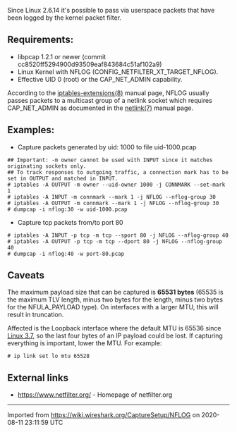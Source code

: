 Since Linux 2.6.14 it's possible to pass via userspace packets that have been logged by the kernel packet filter.

## Requirements:

  - libpcap 1.2.1 or newer (commit cc8520ff5294900d93509eaf843684c51af102a9)
  - Linux Kernel with NFLOG (CONFIG\_NETFILTER\_XT\_TARGET\_NFLOG).
  - Effective UID 0 (root) or the CAP\_NET\_ADMIN capability.

According to the [iptables-extensions(8)](http://ipset.netfilter.org/iptables-extensions.man.html) manual page, NFLOG usually passes packets to a multicast group of a netlink socket which requires CAP\_NET\_ADMIN as documented in the [netlink(7)](http://man7.org/linux/man-pages/man7/netlink.7.html) manual page.

## Examples:

  - Capture packets generated by uid: 1000 to file uid-1000.pcap

<!-- end list -->

    ## Important: -m owner cannot be used with INPUT since it matches originating sockets only.
    ## To track responses to outgoing traffic, a connection mark has to be set in OUTPUT and matched in INPUT.
    # iptables -A OUTPUT -m owner --uid-owner 1000 -j CONNMARK --set-mark 1
    # iptables -A INPUT -m connmark --mark 1 -j NFLOG --nflog-group 30 
    # iptables -A OUTPUT -m connmark --mark 1 -j NFLOG --nflog-group 30 
    # dumpcap -i nflog:30 -w uid-1000.pcap

  - Capture tcp packets from/to port 80

<!-- end list -->

    # iptables -A INPUT -p tcp -m tcp --sport 80 -j NFLOG --nflog-group 40
    # iptables -A OUTPUT -p tcp -m tcp --dport 80 -j NFLOG --nflog-group 40
    # dumpcap -i nflog:40 -w port-80.pcap

## Caveats

The maximum payload size that can be captured is **65531 bytes** (65535 is the maximum TLV length, minus two bytes for the length, minus two bytes for the NFULA\_PAYLOAD type). On interfaces with a larger MTU, this will result in truncation.

Affected is the Loopback interface where the default MTU is 65536 since [Linux 3.7](https://git.kernel.org/pub/scm/linux/kernel/git/torvalds/linux.git/commit/?id=0cf833aefaa85bbfce3ff70485e5534e09254773), so the last four bytes of an IP payload could be lost. If capturing everything is important, lower the MTU. For example:

    # ip link set lo mtu 65528

## External links

  - <https://www.netfilter.org/> - Homepage of netfilter.org

---

Imported from https://wiki.wireshark.org/CaptureSetup/NFLOG on 2020-08-11 23:11:59 UTC
